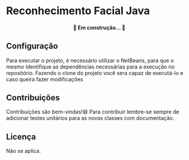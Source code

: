 <h1> Reconhecimento Facial Java</h1>

<h4 align="center"> 
	🚧  Em construção...  🚧
</h4>
  
  
  
  
  
  
  
  
  
  
  
  
  
  
 ## Configuração

Para executar o projeto, é necessário utilizar o NetBeans, para que o mesmo identifique as dependências necessárias para a execução no repositório. Fazendo o clone do projeto você sera capaz de executá-lo e caso queira fazer modificações 
  
  
  
## Contribuições

Contribuições são bem-vindas!:smile: Para contribuir lembre-se sempre de adicionar testes unitários para as novas classes com documentação.
  
  
  
## Licença

Não se aplica.
